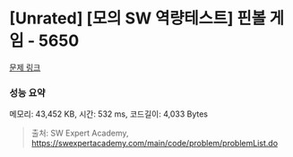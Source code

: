 # [Unrated] [모의 SW 역량테스트] 핀볼 게임 - 5650 

[문제 링크](https://swexpertacademy.com/main/code/problem/problemDetail.do?contestProbId=AWXRF8s6ezEDFAUo) 

### 성능 요약

메모리: 43,452 KB, 시간: 532 ms, 코드길이: 4,033 Bytes



> 출처: SW Expert Academy, https://swexpertacademy.com/main/code/problem/problemList.do